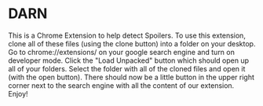 # DARN
  This is a Chrome Extension to help detect Spoilers. To use this extension, clone all of these files (using the clone button) into a folder on your desktop. Go to chrome://extensions/ on your google search engine and turn on developer mode. Click the "Load Unpacked" button which should open up all of your folders. Select the folder with all of the cloned files and open it (with the open button). There should now be a little button in the upper right corner next to the search engine with all the content of our extension. Enjoy!
